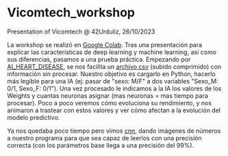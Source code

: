 # Vicomtech_workshop
Presentation of Vicomtech @ 42Urduliz, 26/10/2023

La workshop se realizó en [Google Colab](https://colab.google/notebooks/).
Tras una presentación para explicar las características de deep learning y machine learning, así como sus diferencias, pasamos a una prueba práctica.
Empezando por [AI_HEART_DISEASE](files/AI_HEART_DISEASE.ipynb), se nos facilita un [archivo csv](files/archive.zip) (subido comprimido) con información sin procesar. Nuestro objetivo es cargarlo en Python, hacerlo más legible para una IA (ej: pasar de "sexo: M/F" a dos variables "Sexo_M: 0/1, Sexo_F: 0/1"). Una vez procesado le indicamos a la IA los valores de los Weights y cuantas neuronas asignar (mas neuronas = mas tiempo para procesar). Poco a poco veremos cómo evoluciona su rendimiento, y nos animaron a trastear con estos valores y ver cómo afectan a la evolución del modelo predictivo.

Ya nos quedaba poco tiempo pero vimos [cnn](files/cnn.ipynb), dando imágenes de números a nuestro programa para que sea capaz de leerlos con una precisión correcta (con los parámetros base llega a una precisión del 99%).